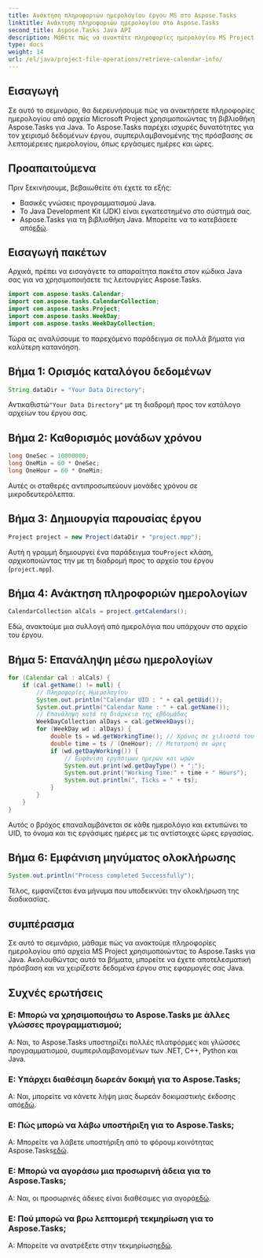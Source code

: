 ```yaml
---
title: Ανάκτηση πληροφοριών ημερολογίου έργου MS στο Aspose.Tasks
linktitle: Ανάκτηση πληροφοριών ημερολογίου στο Aspose.Tasks
second_title: Aspose.Tasks Java API
description: Μάθετε πώς να ανακτάτε πληροφορίες ημερολογίου MS Project χρησιμοποιώντας το Aspose.Tasks για Java. Οδηγός βήμα προς βήμα για πρόσβαση σε λεπτομέρειες ημερολογίου μέσω προγραμματισμού.
type: docs
weight: 14
url: /el/java/project-file-operations/retrieve-calendar-info/
---
```

## Εισαγωγή
Σε αυτό το σεμινάριο, θα διερευνήσουμε πώς να ανακτήσετε πληροφορίες ημερολογίου από αρχεία Microsoft Project χρησιμοποιώντας τη βιβλιοθήκη Aspose.Tasks για Java. Το Aspose.Tasks παρέχει ισχυρές δυνατότητες για τον χειρισμό δεδομένων έργου, συμπεριλαμβανομένης της πρόσβασης σε λεπτομέρειες ημερολογίου, όπως εργάσιμες ημέρες και ώρες.
## Προαπαιτούμενα
Πριν ξεκινήσουμε, βεβαιωθείτε ότι έχετε τα εξής:
- Βασικές γνώσεις προγραμματισμού Java.
- Το Java Development Kit (JDK) είναι εγκατεστημένο στο σύστημά σας.
-  Aspose.Tasks για τη βιβλιοθήκη Java. Μπορείτε να το κατεβάσετε από[εδώ](https://releases.aspose.com/tasks/java/).
## Εισαγωγή πακέτων
Αρχικά, πρέπει να εισαγάγετε τα απαραίτητα πακέτα στον κώδικα Java σας για να χρησιμοποιήσετε τις λειτουργίες Aspose.Tasks.
```java
import com.aspose.tasks.Calendar;
import com.aspose.tasks.CalendarCollection;
import com.aspose.tasks.Project;
import com.aspose.tasks.WeekDay;
import com.aspose.tasks.WeekDayCollection;
```
Τώρα ας αναλύσουμε το παρεχόμενο παράδειγμα σε πολλά βήματα για καλύτερη κατανόηση.
## Βήμα 1: Ορισμός καταλόγου δεδομένων
```java
String dataDir = "Your Data Directory";
```
 Αντικαθιστώ`"Your Data Directory"` με τη διαδρομή προς τον κατάλογο αρχείων του έργου σας.
## Βήμα 2: Καθορισμός μονάδων χρόνου
```java
long OneSec = 10000000;
long OneMin = 60 * OneSec;
long OneHour = 60 * OneMin;
```
Αυτές οι σταθερές αντιπροσωπεύουν μονάδες χρόνου σε μικροδευτερόλεπτα.
## Βήμα 3: Δημιουργία παρουσίας έργου
```java
Project project = new Project(dataDir + "project.mpp");
```
 Αυτή η γραμμή δημιουργεί ένα παράδειγμα του`Project` κλάση, αρχικοποιώντας την με τη διαδρομή προς το αρχείο του έργου (`project.mpp`).
## Βήμα 4: Ανάκτηση πληροφοριών ημερολογίων
```java
CalendarCollection alCals = project.getCalendars();
```
Εδώ, ανακτούμε μια συλλογή από ημερολόγια που υπάρχουν στο αρχείο του έργου.
## Βήμα 5: Επανάληψη μέσω ημερολογίων
```java
for (Calendar cal : alCals) {
    if (cal.getName() != null) {
        // Πληροφορίες Ημερολογίου
        System.out.println("Calendar UID : " + cal.getUid());
        System.out.println("Calendar Name : " + cal.getName());
        // Επανάληψη κατά τη διάρκεια της εβδομάδας
        WeekDayCollection alDays = cal.getWeekDays();
        for (WeekDay wd : alDays) {
            double ts = wd.getWorkingTime(); // Χρόνος σε χιλιοστά του δευτερολέπτου
            double time = ts / (OneHour); // Μετατροπή σε ώρες
            if (wd.getDayWorking()) {
                // Εμφάνιση εργάσιμων ημερών και ωρών
                System.out.print(wd.getDayType() + ":");
                System.out.print("Working Time:" + time + " Hours");
                System.out.println(", Ticks = " + ts);
            }
        }
    }
}
```
Αυτός ο βρόχος επαναλαμβάνεται σε κάθε ημερολόγιο και εκτυπώνει το UID, το όνομα και τις εργάσιμες ημέρες με τις αντίστοιχες ώρες εργασίας.
## Βήμα 6: Εμφάνιση μηνύματος ολοκλήρωσης
```java
System.out.println("Process completed Successfully");
```
Τέλος, εμφανίζεται ένα μήνυμα που υποδεικνύει την ολοκλήρωση της διαδικασίας.
## συμπέρασμα
Σε αυτό το σεμινάριο, μάθαμε πώς να ανακτούμε πληροφορίες ημερολογίου από αρχεία MS Project χρησιμοποιώντας το Aspose.Tasks για Java. Ακολουθώντας αυτά τα βήματα, μπορείτε να έχετε αποτελεσματική πρόσβαση και να χειρίζεστε δεδομένα έργου στις εφαρμογές σας Java.

## Συχνές ερωτήσεις
### Ε: Μπορώ να χρησιμοποιήσω το Aspose.Tasks με άλλες γλώσσες προγραμματισμού;
Α: Ναι, το Aspose.Tasks υποστηρίζει πολλές πλατφόρμες και γλώσσες προγραμματισμού, συμπεριλαμβανομένων των .NET, C++, Python και Java.
### Ε: Υπάρχει διαθέσιμη δωρεάν δοκιμή για το Aspose.Tasks;
 Α: Ναι, μπορείτε να κάνετε λήψη μιας δωρεάν δοκιμαστικής έκδοσης από[εδώ](https://releases.aspose.com/).
### Ε: Πώς μπορώ να λάβω υποστήριξη για το Aspose.Tasks;
Α: Μπορείτε να λάβετε υποστήριξη από το φόρουμ κοινότητας Aspose.Tasks[εδώ](https://forum.aspose.com/c/tasks/15).
### Ε: Μπορώ να αγοράσω μια προσωρινή άδεια για το Aspose.Tasks;
 Α: Ναι, οι προσωρινές άδειες είναι διαθέσιμες για αγορά[εδώ](https://purchase.aspose.com/temporary-license/).
### Ε: Πού μπορώ να βρω λεπτομερή τεκμηρίωση για το Aspose.Tasks;
 Α: Μπορείτε να ανατρέξετε στην τεκμηρίωση[εδώ](https://reference.aspose.com/tasks/java/).